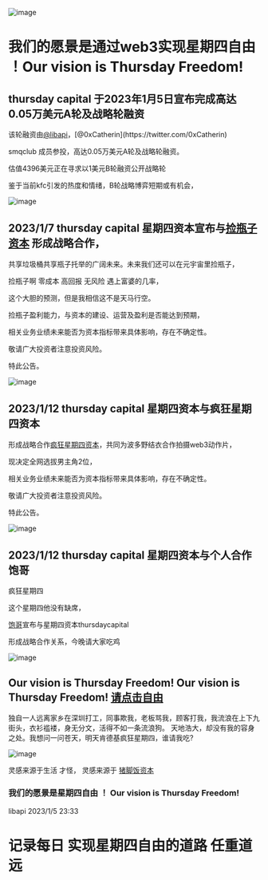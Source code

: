 ![image](https://user-images.githubusercontent.com/26118314/210809367-1bd17414-3bc5-432a-a9b4-95219ca5889b.png)


# 我们的愿景是通过web3实现星期四自由 ！Our vision is Thursday Freedom!

##  thursday capital 于2023年1月5日宣布完成高达0.05万美元A轮及战略轮融资

该轮融资由[@libapi](https://twitter.com/libapi_)，[@0xCatherin](https://twitter.com/0xCatherin)

smqclub 成员参投，高达0.05万美元A轮及战略轮融资。

估值4396美元正在寻求以1美元B轮融资公开战略轮

鉴于当前kfc引发的热度和情绪，B轮战略博弈短期或有机会，




![image](https://user-images.githubusercontent.com/26118314/210798642-24d02394-95e3-43a0-a106-40bd11d9eb0b.png)







## 2023/1/7 thursday capital 星期四资本宣布与[捡瓶子资本](https://twitter.com/QianMo85229356) 形成战略合作，

共享垃圾桶共享瓶子托举的广阔未来。未来我们还可以在元宇宙里捡瓶子，

捡瓶子啊 零成本 高回报 无风险 遇上富婆的几率， 

这个大胆的预测，但是我相信这不是天马行空。

捡瓶子盈利能力，与资本的建设、运营及盈利是否能达到预期，

相关业务业绩未来能否为资本指标带来具体影响，存在不确定性。

敬请广大投资者注意投资风险。

特此公告。


![image](https://user-images.githubusercontent.com/26118314/211154110-e94873e2-b400-46ac-9d66-b4b0bf63c43a.png)



## 2023/1/12 thursday capital 星期四资本与疯狂星期四资本

形成战略合作[疯狂星期四资本](https://twitter.com/CTuscapital)，共同为波多野结衣合作拍摄web3动作片，

现决定全网选拔男主角2位，

相关业务业绩未来能否为资本指标带来具体影响，存在不确定性。

敬请广大投资者注意投资风险。

特此公告。

![image](https://user-images.githubusercontent.com/26118314/212035028-f3773e46-dd90-41a3-b2d3-f09f3bf0b500.png)



##  2023/1/12 thursday capital 星期四资本与个人合作 饱哥

疯狂星期四

这个星期四他没有缺席，

[饱哥](https://twitter.com/smqclaske)宣布与星期四资本thursdaycapital

形成战略合作关系，今晚请大家吃鸡

![image](https://user-images.githubusercontent.com/26118314/212034954-04ac0f89-dde2-4f83-9b1d-36464ce74ef1.png)









## Our vision is Thursday Freedom! Our vision is Thursday Freedom!  [请点击自由](https://twitter.com/McDonalds)

独自一人远离家乡在深圳打工，同事欺我，老板骂我，顾客打我，我流浪在上下九街头，衣衫褴褛，身无分文，活得不如一条流浪狗。
天地浩大，却没有我的容身之处。我想问一问苍天，明天肯德基疯狂星期四，谁请我吃?


![image](https://user-images.githubusercontent.com/26118314/210807740-80f80e46-8dd8-48f5-809f-ea064abcd610.png)


灵感来源于生活 才怪， 灵感来源于 [猪脚饭资本](https://twitter.com/pigfeetrice)


### 我们的愿景是星期四自由 ！ Our vision is Thursday Freedom!

libapi
2023/1/5 23:33



# 记录每日 实现星期四自由的道路 任重道远 
